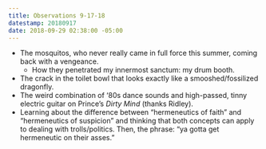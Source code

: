 ```yaml
---
title: Observations 9-17-18
datestamp: 20180917
date: 2018-09-29 02:38:00 -05:00
---
```


- The mosquitos, who never really came in full force this summer, coming back with a vengeance.
	- How they penetrated my innermost sanctum: my drum booth.
- The crack in the toilet bowl that looks exactly like a smooshed/fossilized dragonfly.
- The weird combination of ‘80s dance sounds and high-passed, tinny electric guitar on Prince’s *Dirty Mind* (thanks Ridley).
- Learning about the difference between “hermeneutics of faith” and “hermeneutics of suspicion” and thinking that both concepts can apply to dealing with trolls/politics. Then, the phrase: “ya gotta get hermeneutic on their asses.”
